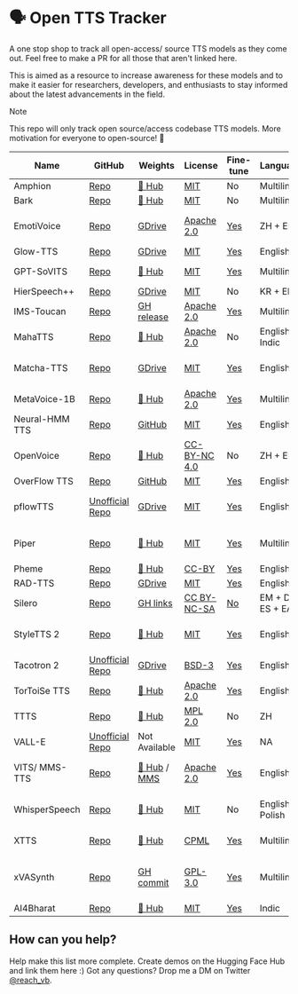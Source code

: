 # 🗣️ Open TTS Tracker

A one stop shop to track all open-access/ source TTS models as they come out. Feel free to make a PR for all those that aren't linked here.

This is aimed as a resource to increase awareness for these models and to make it easier for researchers, developers, and enthusiasts to stay informed about the latest advancements in the field.

> [!NOTE]  
> This repo will only track open source/access codebase TTS models. More motivation for everyone to open-source! 🤗

| Name           | GitHub                                                                                                                         | Weights                                                                                                 | License                                                                             | Fine-tune                                                                                                        | Languages         | Paper                                                         | Demo                                                                                                                                                                                                                                                                                               | Issues                                                                                                                                                                        |
| -------------- | ------------------------------------------------------------------------------------------------------------------------------ | ------------------------------------------------------------------------------------------------------- | ----------------------------------------------------------------------------------- | ---------------------------------------------------------------------------------------------------------------- | ----------------- | ------------------------------------------------------------- | -------------------------------------------------------------------------------------------------------------------------------------------------------------------------------------------------------------------------------------------------------------------------------------------------- | ----------------------------------------------------------------------------------------------------------------------------------------------------------------------------- |
| Amphion        | [Repo](https://github.com/open-mmlab/Amphion)                                                                                  | [🤗 Hub](https://huggingface.co/amphion)                                                                | [MIT](https://github.com/open-mmlab/Amphion/blob/main/LICENSE)                      | No                                                                                                               | Multilingual      | [Paper](https://arxiv.org/abs/2312.09911)                     | [🤗 Space](https://huggingface.co/amphion)                                                                                                                                                                                                                                                         |                                                                                                                                                                               |
| Bark           | [Repo](https://github.com/huggingface/transformers/tree/main/src/transformers/models/bark)                                     | [🤗 Hub](https://huggingface.co/suno/bark)                                                              | [MIT](https://github.com/suno-ai/bark/blob/main/LICENSE)                            | No                                                                                                               | Multilingual      | [Paper](https://arxiv.org/abs/2209.03143)                     | [🤗 Space](https://huggingface.co/spaces/suno/bark)                                                                                                                                                                                                                                                |                                                                                                                                                                               |
| EmotiVoice     | [Repo](https://github.com/netease-youdao/EmotiVoice)                                                                           | [GDrive](https://drive.google.com/drive/folders/1y6Xwj_GG9ulsAonca_unSGbJ4lxbNymM)                      | [Apache 2.0](https://github.com/netease-youdao/EmotiVoice/blob/main/LICENSE)        | [Yes](https://github.com/netease-youdao/EmotiVoice/wiki/Voice-Cloning-with-your-personal-data)                   | ZH + EN           | Not Available                                                 | Not Available                                                                                                                                                                                                                                                                                      | Separate [GUI agreement](https://github.com/netease-youdao/EmotiVoice/blob/main/EmotiVoice_UserAgreement_%E6%98%93%E9%AD%94%E5%A3%B0%E7%94%A8%E6%88%B7%E5%8D%8F%E8%AE%AE.pdf) |
| Glow-TTS       | [Repo](https://github.com/jaywalnut310/glow-tts)                                                                               | [GDrive](https://drive.google.com/file/d/1JiCMBVTG4BMREK8cT3MYck1MgYvwASL0/view)                        | [MIT](https://github.com/jaywalnut310/glow-tts/blob/master/LICENSE)                 | [Yes](https://github.com/jaywalnut310/glow-tts?tab=readme-ov-file#2-pre-requisites)                              | English           | [Paper](https://arxiv.org/abs/2005.11129)                     | [GH Pages](https://jaywalnut310.github.io/glow-tts-demo/index.html)                                                                                                                                                                                                                                |                                                                                                                                                                               |
| GPT-SoVITS     | [Repo](https://github.com/RVC-Boss/GPT-SoVITS)                                                                                 | [🤗 Hub](https://huggingface.co/lj1995/GPT-SoVITS)                                                      | [MIT](https://github.com/RVC-Boss/GPT-SoVITS/blob/main/LICENSE)                     | [Yes](https://github.com/RVC-Boss/GPT-SoVITS?tab=readme-ov-file#pretrained-models)                               | Multilingual      | Not Available                                                 | Not Available                                                                                                                                                                                                                                                                                      |                                                                                                                                                                               |
| HierSpeech++   | [Repo](https://github.com/sh-lee-prml/HierSpeechpp)                                                                            | [GDrive](https://drive.google.com/drive/folders/1-L_90BlCkbPyKWWHTUjt5Fsu3kz0du0w)                      | [MIT](https://github.com/sh-lee-prml/HierSpeechpp/blob/main/LICENSE)                | No                                                                                                               | KR + EN           | [Paper](https://arxiv.org/abs/2311.12454)                     | [🤗 Space](https://huggingface.co/spaces/LeeSangHoon/HierSpeech_TTS)                                                                                                                                                                                                                               |                                                                                                                                                                               |
| IMS-Toucan     | [Repo](https://github.com/DigitalPhonetics/IMS-Toucan)                                                                         | [GH release](https://github.com/DigitalPhonetics/IMS-Toucan/tags)                                       | [Apache 2.0](https://github.com/DigitalPhonetics/IMS-Toucan/blob/ToucanTTS/LICENSE) | [Yes](https://github.com/DigitalPhonetics/IMS-Toucan#build-a-toucantts-pipeline)                                 | Multilingual      | [Paper](https://arxiv.org/abs/2206.12229)                     | [🤗 Space](https://huggingface.co/spaces/Flux9665/IMS-Toucan)                                                                                                                                                                                                                                      |                                                                                                                                                                               |
| MahaTTS        | [Repo](https://github.com/dubverse-ai/MahaTTS)                                                                                 | [🤗 Hub](https://huggingface.co/Dubverse/MahaTTS)                                                       | [Apache 2.0](https://github.com/dubverse-ai/MahaTTS/blob/main/LICENSE)              | No                                                                                                               | English + Indic   | Not Available                                                 | [Recordings](https://github.com/dubverse-ai/MahaTTS/blob/main/README.md#sample-outputs), [Colab](https://colab.research.google.com/drive/1qkZz2km-PX75P0f6mUb2y5e-uzub27NW?usp=sharing)                                                                                                            |                                                                                                                                                                               |
| Matcha-TTS     | [Repo](https://github.com/shivammehta25/Matcha-TTS)                                                                            | [GDrive](https://drive.google.com/drive/folders/17C_gYgEHOxI5ZypcfE_k1piKCtyR0isJ)                      | [MIT](https://github.com/shivammehta25/Matcha-TTS/blob/main/LICENSE)                | [Yes](https://github.com/shivammehta25/Matcha-TTS/tree/main#train-with-your-own-dataset)                         | English           | [Paper](https://arxiv.org/abs/2309.03199)                     | [🤗 Space](https://huggingface.co/spaces/shivammehta25/Matcha-TTS)                                                                                                                                                                                                                                 | GPL-licensed phonemizer                                                                                                                                                       |
| MetaVoice-1B   | [Repo](https://github.com/metavoiceio/metavoice-src)                                                                           | [🤗 Hub](https://huggingface.co/metavoiceio/metavoice-1B-v0.1/tree/main)                                | [Apache 2.0](https://github.com/metavoiceio/metavoice-src/blob/main/LICENSE)        | [Yes](https://github.com/metavoiceio/metavoice-src?tab=readme-ov-file)                                           | Multilingual      | Not Available                                                 | [🤗 Space](https://ttsdemo.themetavoice.xyz/)                                                                                                                                                                                                                                                      |                                                                                                                                                                               |
| Neural-HMM TTS | [Repo](https://github.com/shivammehta25/Neural-HMM)                                                                            | [GitHub](https://github.com/shivammehta25/Neural-HMM/releases)                                          | [MIT](https://github.com/shivammehta25/Neural-HMM/blob/main/LICENSE)                | [Yes](https://github.com/shivammehta25/Neural-HMM?tab=readme-ov-file#setup-and-training-using-lj-speech)         | English           | [Paper](https://arxiv.org/abs/2108.13320)                     | [GH Pages](https://shivammehta25.github.io/Neural-HMM/)                                                                                                                                                                                                                                            |                                                                                                                                                                               |
| OpenVoice      | [Repo](https://github.com/myshell-ai/OpenVoice)                                                                                | [🤗 Hub](https://huggingface.co/myshell-ai/OpenVoice)                                                   | [CC-BY-NC 4.0](https://github.com/myshell-ai/OpenVoice/blob/main/LICENSE)           | No                                                                                                               | ZH + EN           | [Paper](https://arxiv.org/abs/2312.01479)                     | [🤗 Space](https://huggingface.co/spaces/myshell-ai/OpenVoice)                                                                                                                                                                                                                                     | Non Commercial                                                                                                                                                                |
| OverFlow TTS   | [Repo](https://github.com/shivammehta25/OverFlow)                                                                              | [GitHub](https://github.com/shivammehta25/OverFlow/releases)                                            | [MIT](https://github.com/shivammehta25/OverFlow/blob/main/LICENSE)                  | [Yes](https://github.com/shivammehta25/OverFlow/tree/main?tab=readme-ov-file#setup-and-training-using-lj-speech) | English           | [Paper](https://arxiv.org/abs/2211.06892)                     | [GH Pages](https://shivammehta25.github.io/OverFlow/)                                                                                                                                                                                                                                              |                                                                                                                                                                               |
| pflowTTS       | [Unofficial Repo](https://github.com/p0p4k/pflowtts_pytorch)                                                                   | [GDrive](https://drive.google.com/drive/folders/1x-A2Ezmmiz01YqittO_GLYhngJXazaF0)                      | [MIT](https://github.com/p0p4k/pflowtts_pytorch/blob/master/LICENSE)                | [Yes](https://github.com/p0p4k/pflowtts_pytorch#instructions-to-run)                                             | English           | [Paper](https://openreview.net/pdf?id=zNA7u7wtIN)             | Not Available                                                                                                                                                                                                                                                                                      | GPL-licensed phonemizer                                                                                                                                                       |
| Piper          | [Repo](https://github.com/rhasspy/piper)                                                                                       | [🤗 Hub](https://huggingface.co/datasets/rhasspy/piper-checkpoints/)                                    | [MIT](https://github.com/rhasspy/piper/blob/master/LICENSE.md)                      | [Yes](https://github.com/rhasspy/piper/blob/master/TRAINING.md)                                                  | Multilingual      | Not Available                                                 | Not Available                                                                                                                                                                                                                                                                                      | [GPL-licensed phonemizer](https://github.com/rhasspy/piper/issues/93)                                                                                                         |
| Pheme          | [Repo](https://github.com/PolyAI-LDN/pheme)                                                                                    | [🤗 Hub](https://huggingface.co/PolyAI/pheme)                                                           | [CC-BY](https://github.com/PolyAI-LDN/pheme/blob/main/LICENSE)                      | [Yes](https://github.com/PolyAI-LDN/pheme#training)                                                              | English           | [Paper](https://arxiv.org/abs/2401.02839)                     | [🤗 Space](https://huggingface.co/spaces/PolyAI/pheme)                                                                                                                                                                                                                                             |                                                                                                                                                                               |
| RAD-TTS        | [Repo](https://github.com/NVIDIA/radtts)                                                                                       | [GDrive](https://drive.google.com/file/d/1Rb2VMUwQahGrnpFSlAhCPh7OpDN3xgOr/view?usp=sharing)            | [MIT](https://github.com/NVIDIA/radtts/blob/main/LICENSE)                           | [Yes](https://github.com/NVIDIA/radtts#training-radtts-without-pitch-and-energy-conditioning)                    | English           | [Paper](https://openreview.net/pdf?id=0NQwnnwAORi)            | No                                                                                                                                                                                                                                                                                                 |                                                                                                                                                                               |
| Silero         | [Repo](https://github.com/snakers4/silero-models)                                                                              | [GH links](https://github.com/snakers4/silero-models/blob/master/models.yml)                            | [CC BY-NC-SA](https://github.com/snakers4/silero-models/blob/master/LICENSE)        | [No](https://github.com/snakers4/silero-models/discussions/78)                                                   | EM + DE + ES + EA | Not Available                                                 | Not Available                                                                                                                                                                                                                                                                                      | [Non Commercial](https://github.com/snakers4/silero-models/wiki/Licensing-and-Tiers)                                                                                          |
| StyleTTS 2     | [Repo](https://github.com/yl4579/StyleTTS2)                                                                                    | [🤗 Hub](https://huggingface.co/yl4579/StyleTTS2-LibriTTS/tree/main)                                    | [MIT](https://github.com/yl4579/StyleTTS2/blob/main/LICENSE)                        | [Yes](https://github.com/yl4579/StyleTTS2#finetuning)                                                            | English           | [Paper](https://arxiv.org/abs/2306.07691)                     | [🤗 Space](https://huggingface.co/spaces/styletts2/styletts2)                                                                                                                                                                                                                                      | GPL-licensed phonemizer                                                                                                                                                       |
| Tacotron 2     | [Unofficial Repo](https://github.com/NVIDIA/tacotron2)                                                                         | [GDrive](https://drive.google.com/file/d/1c5ZTuT7J08wLUoVZ2KkUs_VdZuJ86ZqA/view)                        | [BSD-3](https://github.com/NVIDIA/tacotron2/blob/master/LICENSE)                    | [Yes](https://github.com/NVIDIA/tacotron2/tree/master?tab=readme-ov-file#training)                               | English           | [Paper](https://arxiv.org/abs/1712.05884)                     | [Webpage](https://google.github.io/tacotron/publications/tacotron2/)                                                                                                                                                                                                                               |                                                                                                                                                                               |
| TorToiSe TTS   | [Repo](https://github.com/neonbjb/tortoise-tts)                                                                                | [🤗 Hub](https://huggingface.co/jbetker/tortoise-tts-v2)                                                | [Apache 2.0](https://github.com/neonbjb/tortoise-tts/blob/main/LICENSE)             | [Yes](https://git.ecker.tech/mrq/tortoise-tts)                                                                   | English           | [Technical report](https://arxiv.org/abs/2305.07243)          | [🤗 Space](https://huggingface.co/spaces/Manmay/tortoise-tts)                                                                                                                                                                                                                                      |                                                                                                                                                                               |
| TTTS           | [Repo](https://github.com/adelacvg/ttts)                                                                                       | [🤗 Hub](https://huggingface.co/adelacvg/TTTS)                                                          | [MPL 2.0](https://github.com/adelacvg/ttts/blob/master/LICENSE)                     | No                                                                                                               | ZH                | Not Available                                                 | [Colab](https://colab.research.google.com/github/adelacvg/ttts/blob/master/demo.ipynb)                                                                                                                                                                                                             |                                                                                                                                                                               |
| VALL-E         | [Unofficial Repo](https://github.com/enhuiz/vall-e)                                                                            | Not Available                                                                                           | [MIT](https://github.com/enhuiz/vall-e/blob/main/LICENSE)                           | [Yes](https://github.com/enhuiz/vall-e#get-started)                                                              | NA                | [Paper](https://arxiv.org/abs/2301.02111)                     | Not Available                                                                                                                                                                                                                                                                                      |                                                                                                                                                                               |
| VITS/ MMS-TTS  | [Repo](https://github.com/huggingface/transformers/tree/7142bdfa90a3526cfbed7483ede3afbef7b63939/src/transformers/models/vits) | [🤗 Hub](https://huggingface.co/kakao-enterprise) / [MMS](https://huggingface.co/models?search=mms-tts) | [Apache 2.0](https://github.com/huggingface/transformers/blob/main/LICENSE)         | [Yes](https://github.com/ylacombe/finetune-hf-vits)                                                              | English           | [Paper](https://arxiv.org/abs/2106.06103)                     | [🤗 Space](https://huggingface.co/spaces/kakao-enterprise/vits)                                                                                                                                                                                                                                    | GPL-licensed phonemizer                                                                                                                                                       |
| WhisperSpeech  | [Repo](https://github.com/collabora/WhisperSpeech)                                                                             | [🤗 Hub](https://huggingface.co/collabora/whisperspeech)                                                | [MIT](https://github.com/collabora/WhisperSpeech/blob/main/LICENSE)                 | No                                                                                                               | English, Polish   | Not Available                                                 | [🤗 Space](https://huggingface.co/spaces/collabora/WhisperSpeech), [Recordings](https://github.com/collabora/WhisperSpeech/blob/main/README.md), [Colab](https://colab.research.google.com/github/collabora/WhisperSpeech/blob/8168a30f26627fcd15076d10c85d9e33c52204cf/Inference%20example.ipynb) |                                                                                                                                                                               |
| XTTS           | [Repo](https://github.com/coqui-ai/TTS)                                                                                        | [🤗 Hub](https://huggingface.co/coqui/XTTS-v2)                                                          | [CPML](https://coqui.ai/cpml)                                                       | [Yes](https://docs.coqui.ai/en/latest/models/xtts.html#training)                                                 | Multilingual      | [Technical notes](https://erogol.substack.com/p/xttsv2-notes) | [🤗 Space](https://huggingface.co/spaces/coqui/xtts)                                                                                                                                                                                                                                               | Non Commercial                                                                                                                                                                |
| xVASynth       | [Repo](https://github.com/DanRuta/xVA-Synth)                                                                                   | [GH commit](https://github.com/DanRuta/xVA-Synth/tree/master/python/xvapitch/speaker_rep)               | [GPL-3.0](https://github.com/DanRuta/xVA-Synth/blob/master/LICENSE.md)              | [Yes](https://github.com/DanRuta/xva-trainer)                                                                    | Multilingual      | [Paper](https://arxiv.org/abs/2009.14153)                     | [Steam](https://store.steampowered.com/app/1765720/xVASynth/)                                                                                                                                                                                                                                      | Copyrighted materials used for training.                                                                                                                                      |
| AI4Bharat      | [Repo](https://github.com/AI4Bharat/Indic-TTS)                                                                                 | [🤗 Hub](https://huggingface.co/ai4bharat)                                                              | [MIT](https://github.com/AI4Bharat/Indic-TTS/blob/master/LICENSE.txt)               | [Yes](https://github.com/AI4Bharat/Indic-TTS?tab=readme-ov-file#training-steps)                                  | Indic             | [Paper](https://arxiv.org/abs/2211.09536)                     | [Demo](https://models.ai4bharat.org/#/tts)                                                                                                                                                                                                                                                         |

## How can you help?

Help make this list more complete. Create demos on the Hugging Face Hub and link them here :)
Got any questions? Drop me a DM on Twitter [@reach_vb](https://twitter.com/reach_vb).
